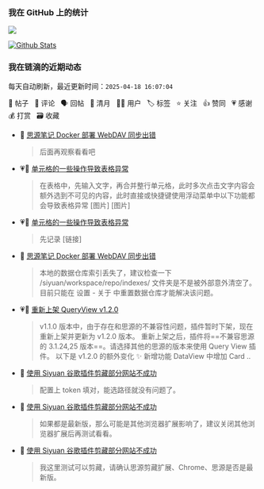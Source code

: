 
### 我在 GitHub 上的统计

<a title="Hits" target="_blank" href="https://github.com/88250/88250"><img src="https://hits.b3log.org/88250/88250.svg"></a>

[![Github Stats](https://github-readme-stats.vercel.app/api?username=88250&theme=tokyonight&show_icons=true)](https://github.com/88250)

<!--events start -->

### 我在链滴的近期动态

每天自动刷新，最近更新时间：`2025-04-18 16:07:04`

📝 帖子 &nbsp; 💬 评论 &nbsp; 🗣 回帖 &nbsp; 🌙 清月 &nbsp; 👨‍💻 用户 &nbsp; 🏷️ 标签 &nbsp; ⭐️ 关注 &nbsp; 👍 赞同 &nbsp; 💗 感谢 &nbsp; 💰 打赏 &nbsp; 🗃 收藏

* 💬 [思源笔记 Docker 部署 WebDAV 同步出错](https://ld246.com/article/1744855820138/comment/1744883395578#comments)

  > 后面再观察看看吧
* 💗📝 [单元格的一些操作导致表格异常](https://ld246.com/article/1744854411345)

  > 在表格中，先输入文字，再合并整行单元格，此时多次点击文字内容会额外选到不可见的内容，此时直接或快捷键使用浮动菜单中以下功能都会导致表格异常 [图片] [图片]
* 💗💬 [单元格的一些操作导致表格异常](https://ld246.com/article/1744854411345/comment/1744880387857#comments)

  > 先记录 [链接]
* 💬 [思源笔记 Docker 部署 WebDAV 同步出错](https://ld246.com/article/1744855820138/comment/1744879692522#comments)

  > 本地的数据仓库索引丢失了，建议检查一下 /siyuan/workspace/repo/indexes/ 文件夹是不是被外部意外清空了。 目前只能在 设置 - 关于 中重置数据仓库才能解决该问题。
* 💗📝 [重新上架 QueryView v1.2.0](https://ld246.com/article/1744792170669)

  > v1.1.0 版本中，由于存在和思源的不兼容性问题，插件暂时下架，现在重新上架并更新为 v1.2.0 版本。 重新上架之后，插件将==不兼容思源的 3.1.24,25 版本==。请选择其他的思源的版本来使用 Query View 插件。 以下是 v1.2.0 的额外变化 ✨ 新增功能 DataView 中增加 Card ..
* 💬 [使用 Siyuan 谷歌插件剪藏部分网站不成功](https://ld246.com/article/1656742729134/comment/1744707080013#comments)

  > 配置上 token 填对，能选路径就没有问题了。
* 💬 [使用 Siyuan 谷歌插件剪藏部分网站不成功](https://ld246.com/article/1656742729134/comment/1744707035647#comments)

  > 如果都是最新版，那么可能是其他浏览器扩展影响了，建议关闭其他浏览器扩展后再测试看看。
* 💬 [使用 Siyuan 谷歌插件剪藏部分网站不成功](https://ld246.com/article/1656742729134/comment/1744706895956#comments)

  > 我这里测试可以剪藏，请确认思源剪藏扩展、Chrome、思源是否是最新版。


<!--events end -->
